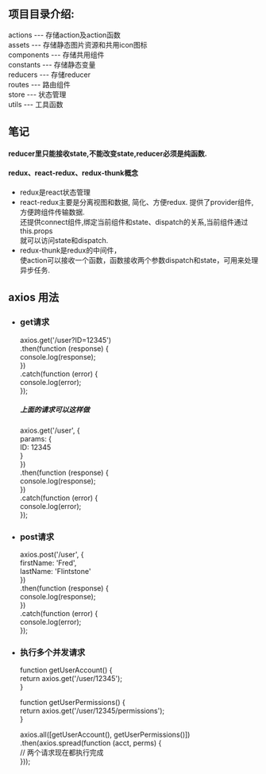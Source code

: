 ## 项目目录介绍:<br/>
actions --- 存储action及action函数<br/>
assets --- 存储静态图片资源和共用icon图标<br/>
components --- 存储共用组件<br/>
constants --- 存储静态变量<br/>
reducers --- 存储reducer<br/>
routes --- 路由组件<br/>
store --- 状态管理<br/>
utils --- 工具函数<br/>

## 笔记
#### reducer里只能接收state,不能改变state,reducer必须是纯函数.<br/>

#### redux、react-redux、redux-thunk概念
- redux是react状态管理
- react-redux主要是分离视图和数据, 简化、方便redux. 提供了provider组件,方便跨组件传输数据.<br/>
             还提供connect组件,绑定当前组件和state、dispatch的关系,当前组件通过this.props<br/>
             就可以访问state和dispatch.
- redux-thunk是redux的中间件，<br/>
             使action可以接收一个函数，函数接收两个参数dispatch和state，可用来处理异步任务.



## axios 用法
* ### get请求<br/>
  axios.get('/user?ID=12345')<br/>
    .then(function (response) {<br/>
      console.log(response);<br/>
    })<br/>
    .catch(function (error) {<br/>
      console.log(error);<br/>
    });<br/>

  ##### 上面的请求可以这样做<br/>
  axios.get('/user', {<br/>
      params: {<br/>
        ID: 12345<br/>
      }<br/>
    })<br/>
    .then(function (response) {<br/>
      console.log(response);<br/>
    })<br/>
    .catch(function (error) {<br/>
      console.log(error);<br/>
    });<br/>

* ### post请求<br/>
  axios.post('/user', {<br/>
      firstName: 'Fred',<br/>
      lastName: 'Flintstone'<br/>
    })<br/>
    .then(function (response) {<br/>
      console.log(response);<br/>
    })<br/>
    .catch(function (error) {<br/>
      console.log(error);<br/>
    });<br/>

* ### 执行多个并发请求<br/>
  function getUserAccount() {<br/>
    return axios.get('/user/12345');<br/>
  }<br/>

  function getUserPermissions() {<br/>
    return axios.get('/user/12345/permissions');<br/>
  }<br/>

  axios.all([getUserAccount(), getUserPermissions()])<br/>
    .then(axios.spread(function (acct, perms) {<br/>
      // 两个请求现在都执行完成<br/>
    }));<br/>


